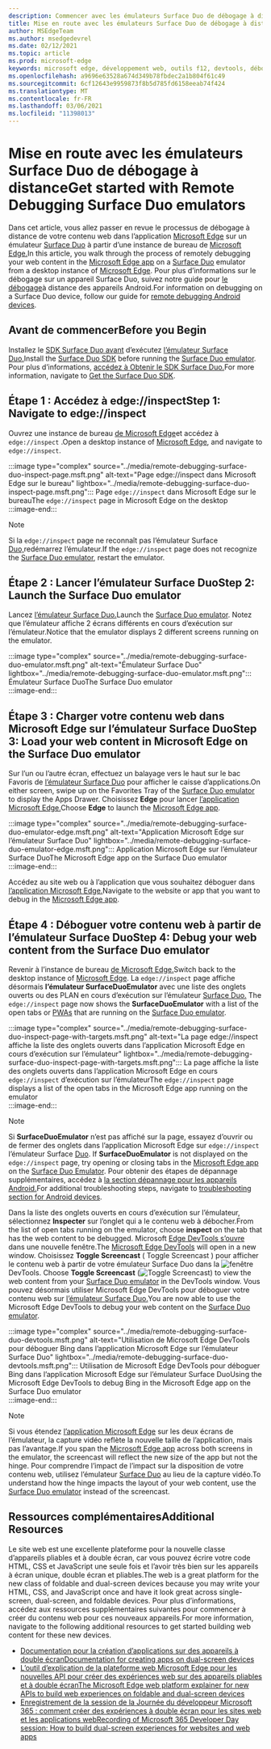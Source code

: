 ```yaml
---
description: Commencer avec les émulateurs Surface Duo de débogage à distance.
title: Mise en route avec les émulateurs Surface Duo de débogage à distance
author: MSEdgeTeam
ms.author: msedgedevrel
ms.date: 02/12/2021
ms.topic: article
ms.prod: microsoft-edge
keywords: microsoft edge, développement web, outils f12, devtools, débogage à distance, android, surface duo
ms.openlocfilehash: a9696e63528a674d349b78fbdec2a1b804f61c49
ms.sourcegitcommit: 6cf12643e9959873f8b5d785fd6158eeab74f424
ms.translationtype: MT
ms.contentlocale: fr-FR
ms.lasthandoff: 03/06/2021
ms.locfileid: "11398013"
---
```

# <a name="get-started-with-remote-debugging-surface-duo-emulators"></a><span data-ttu-id="5d25c-104">Mise en route avec les émulateurs Surface Duo de débogage à distance</span><span class="sxs-lookup"><span data-stu-id="5d25c-104">Get started with Remote Debugging Surface Duo emulators</span></span>  

<span data-ttu-id="5d25c-105">Dans cet article, vous allez passer en revue le processus de débogage à distance de votre contenu web dans l’application [Microsoft Edge][GooglePlayStoreAppsComMicrosoftEmmx] sur un émulateur [Surface Duo][MicrosoftSurfaceDevicesSurfaceDuo] à partir d’une instance de bureau de [Microsoft Edge.][MicrosoftEdge]</span><span class="sxs-lookup"><span data-stu-id="5d25c-105">In this article, you walk through the process of remotely debugging your web content in the [Microsoft Edge app][GooglePlayStoreAppsComMicrosoftEmmx] on a [Surface Duo][MicrosoftSurfaceDevicesSurfaceDuo] emulator from a desktop instance of [Microsoft Edge][MicrosoftEdge].</span></span>  <span data-ttu-id="5d25c-106">Pour plus d’informations sur le débogage sur un appareil Surface Duo, suivez notre guide pour [le débogage][DevtoolsRemoteDebuggingMain]à distance des appareils Android.</span><span class="sxs-lookup"><span data-stu-id="5d25c-106">For information on debugging on a Surface Duo device, follow our guide for [remote debugging Android devices][DevtoolsRemoteDebuggingMain].</span></span>  

## <a name="before-you-begin"></a><span data-ttu-id="5d25c-107">Avant de commencer</span><span class="sxs-lookup"><span data-stu-id="5d25c-107">Before you Begin</span></span>

<span data-ttu-id="5d25c-108">Installez le [SDK Surface Duo avant][MicrosoftDownload100847] d’exécutez [l’émulateur Surface Duo.][DualScreenAndroidUseEmulator]</span><span class="sxs-lookup"><span data-stu-id="5d25c-108">Install the [Surface Duo SDK][MicrosoftDownload100847] before running the [Surface Duo emulator][DualScreenAndroidUseEmulator].</span></span>  <span data-ttu-id="5d25c-109">Pour plus d’informations, [accédez à Obtenir le SDK Surface Duo.][DualScreenAndroidGetDuoSdk]</span><span class="sxs-lookup"><span data-stu-id="5d25c-109">For more information, navigate to [Get the Surface Duo SDK][DualScreenAndroidGetDuoSdk].</span></span>  

## <a name="step-1-navigate-to-edgeinspect"></a><span data-ttu-id="5d25c-110">Étape 1 : Accédez à edge://inspect</span><span class="sxs-lookup"><span data-stu-id="5d25c-110">Step 1: Navigate to edge://inspect</span></span>  

<span data-ttu-id="5d25c-111">Ouvrez une instance de bureau [de Microsoft Edge][MicrosoftEdge]et accédez à `edge://inspect` .</span><span class="sxs-lookup"><span data-stu-id="5d25c-111">Open a desktop instance of [Microsoft Edge][MicrosoftEdge], and navigate to `edge://inspect`.</span></span>  

:::image type="complex" source="../media/remote-debugging-surface-duo-inspect-page.msft.png" alt-text="Page edge://inspect dans Microsoft Edge sur le bureau" lightbox="../media/remote-debugging-surface-duo-inspect-page.msft.png":::
   <span data-ttu-id="5d25c-113">Page `edge://inspect` dans Microsoft Edge sur le bureau</span><span class="sxs-lookup"><span data-stu-id="5d25c-113">The `edge://inspect` page in Microsoft Edge on the desktop</span></span>  
:::image-end:::

> [!NOTE]
> <span data-ttu-id="5d25c-114">Si la `edge://inspect` page ne reconnaît pas l’émulateur Surface [Duo,][DualScreenAndroidUseEmulator]redémarrez l’émulateur.</span><span class="sxs-lookup"><span data-stu-id="5d25c-114">If the `edge://inspect` page does not recognize the [Surface Duo emulator][DualScreenAndroidUseEmulator], restart the emulator.</span></span>  

## <a name="step-2-launch-the-surface-duo-emulator"></a><span data-ttu-id="5d25c-115">Étape 2 : Lancer l’émulateur Surface Duo</span><span class="sxs-lookup"><span data-stu-id="5d25c-115">Step 2: Launch the Surface Duo emulator</span></span>  

<span data-ttu-id="5d25c-116">Lancez [l’émulateur Surface Duo.][DualScreenAndroidUseEmulator]</span><span class="sxs-lookup"><span data-stu-id="5d25c-116">Launch the [Surface Duo emulator][DualScreenAndroidUseEmulator].</span></span>  <span data-ttu-id="5d25c-117">Notez que l’émulateur affiche 2 écrans différents en cours d’exécution sur l’émulateur.</span><span class="sxs-lookup"><span data-stu-id="5d25c-117">Notice that the emulator displays 2 different screens running on the emulator.</span></span>  

:::image type="complex" source="../media/remote-debugging-surface-duo-emulator.msft.png" alt-text="Émulateur Surface Duo" lightbox="../media/remote-debugging-surface-duo-emulator.msft.png":::
   <span data-ttu-id="5d25c-119">Émulateur Surface Duo</span><span class="sxs-lookup"><span data-stu-id="5d25c-119">The Surface Duo emulator</span></span>  
:::image-end:::  

## <a name="step-3-load-your-web-content-in-microsoft-edge-on-the-surface-duo-emulator"></a><span data-ttu-id="5d25c-120">Étape 3 : Charger votre contenu web dans Microsoft Edge sur l’émulateur Surface Duo</span><span class="sxs-lookup"><span data-stu-id="5d25c-120">Step 3: Load your web content in Microsoft Edge on the Surface Duo emulator</span></span>  

<span data-ttu-id="5d25c-121">Sur l’un ou l’autre écran, effectuez un balayage vers le haut sur le bac Favoris de [l’émulateur Surface Duo][DualScreenAndroidUseEmulator] pour afficher le caisse d’applications.</span><span class="sxs-lookup"><span data-stu-id="5d25c-121">On either screen, swipe up on the Favorites Tray of the [Surface Duo emulator][DualScreenAndroidUseEmulator] to display the Apps Drawer.</span></span>  <span data-ttu-id="5d25c-122">Choisissez **Edge** pour lancer [l’application Microsoft Edge.][GooglePlayStoreAppsComMicrosoftEmmx]</span><span class="sxs-lookup"><span data-stu-id="5d25c-122">Choose **Edge** to launch the [Microsoft Edge app][GooglePlayStoreAppsComMicrosoftEmmx].</span></span>  

:::image type="complex" source="../media/remote-debugging-surface-duo-emulator-edge.msft.png" alt-text="Application Microsoft Edge sur l’émulateur Surface Duo" lightbox="../media/remote-debugging-surface-duo-emulator-edge.msft.png":::
   <span data-ttu-id="5d25c-124">Application Microsoft Edge sur l’émulateur Surface Duo</span><span class="sxs-lookup"><span data-stu-id="5d25c-124">The Microsoft Edge app on the Surface Duo emulator</span></span>  
:::image-end:::  

<span data-ttu-id="5d25c-125">Accédez au site web ou à l’application que vous souhaitez déboguer dans [l’application Microsoft Edge.][GooglePlayStoreAppsComMicrosoftEmmx]</span><span class="sxs-lookup"><span data-stu-id="5d25c-125">Navigate to the website or app that you want to debug in the [Microsoft Edge app][GooglePlayStoreAppsComMicrosoftEmmx].</span></span>  

## <a name="step-4-debug-your-web-content-from-the-surface-duo-emulator"></a><span data-ttu-id="5d25c-126">Étape 4 : Déboguer votre contenu web à partir de l’émulateur Surface Duo</span><span class="sxs-lookup"><span data-stu-id="5d25c-126">Step 4: Debug your web content from the Surface Duo emulator</span></span>  

<span data-ttu-id="5d25c-127">Revenir à l’instance de bureau [de Microsoft Edge.][MicrosoftEdge]</span><span class="sxs-lookup"><span data-stu-id="5d25c-127">Switch back to the desktop instance of [Microsoft Edge][MicrosoftEdge].</span></span>  <span data-ttu-id="5d25c-128">La `edge://inspect` page affiche désormais **l’émulateur SurfaceDuoEmulator** avec une liste des onglets ouverts ou des PLAN en cours d’exécution sur l’émulateur [Surface Duo.][DualScreenAndroidUseEmulator] [][ProgressiveWebAppsIndex]</span><span class="sxs-lookup"><span data-stu-id="5d25c-128">The `edge://inspect` page now shows the **SurfaceDuoEmulator** with a list of the open tabs or [PWAs][ProgressiveWebAppsIndex] that are running on the [Surface Duo emulator][DualScreenAndroidUseEmulator].</span></span>  

:::image type="complex" source="../media/remote-debugging-surface-duo-inspect-page-with-targets.msft.png" alt-text="La page edge://inspect affiche la liste des onglets ouverts dans l’application Microsoft Edge en cours d’exécution sur l’émulateur" lightbox="../media/remote-debugging-surface-duo-inspect-page-with-targets.msft.png":::
   <span data-ttu-id="5d25c-130">La page affiche la liste des onglets ouverts dans l’application Microsoft Edge en cours `edge://inspect` d’exécution sur l’émulateur</span><span class="sxs-lookup"><span data-stu-id="5d25c-130">The `edge://inspect` page displays a list of the open tabs in the Microsoft Edge app running on the emulator</span></span>  
:::image-end:::  

> [!NOTE]
> <span data-ttu-id="5d25c-131">Si **SurfaceDuoEmulator** n’est pas affiché sur la page, essayez d’ouvrir ou de fermer des onglets dans l’application Microsoft Edge sur `edge://inspect` l’émulateur Surface [Duo][DualScreenAndroidUseEmulator]. [][GooglePlayStoreAppsComMicrosoftEmmx]</span><span class="sxs-lookup"><span data-stu-id="5d25c-131">If **SurfaceDuoEmulator** is not displayed on the `edge://inspect` page, try opening or closing tabs in the [Microsoft Edge app][GooglePlayStoreAppsComMicrosoftEmmx] on the [Surface Duo Emulator][DualScreenAndroidUseEmulator].</span></span>  <span data-ttu-id="5d25c-132">Pour obtenir des étapes de dépannage supplémentaires, accédez à [la section dépannage pour les appareils Android.][DevtoolsRemoteDebuggingIndexTroubleshootingDevtoolsIsNotDetectingAndroidDevice]</span><span class="sxs-lookup"><span data-stu-id="5d25c-132">For additional troubleshooting steps, navigate to [troubleshooting section for Android devices][DevtoolsRemoteDebuggingIndexTroubleshootingDevtoolsIsNotDetectingAndroidDevice].</span></span>  

<span data-ttu-id="5d25c-133">Dans la liste des onglets ouverts en cours d’exécution sur l’émulateur, sélectionnez **Inspecter** sur l’onglet qui a le contenu web à débocher.</span><span class="sxs-lookup"><span data-stu-id="5d25c-133">From the list of open tabs running on the emulator, choose **inspect** on the tab that has the web content to be debugged.</span></span>  <span data-ttu-id="5d25c-134">Microsoft [Edge DevTools s’ouvre][DevtoolsIndex] dans une nouvelle fenêtre.</span><span class="sxs-lookup"><span data-stu-id="5d25c-134">The [Microsoft Edge DevTools][DevtoolsIndex] will open in a new window.</span></span>  <span data-ttu-id="5d25c-135">Choisissez **Toggle Screencast** \( Toggle Screencast \) pour afficher le contenu web à partir de votre émulateur Surface Duo dans la ![ fenêtre ][ImageToggleScreencastIcon] DevTools. [][DualScreenAndroidUseEmulator]</span><span class="sxs-lookup"><span data-stu-id="5d25c-135">Choose **Toggle Screencast** \(![Toggle Screencast][ImageToggleScreencastIcon]\) to view the web content from your [Surface Duo emulator][DualScreenAndroidUseEmulator] in the DevTools window.</span></span>  <span data-ttu-id="5d25c-136">Vous pouvez désormais utiliser Microsoft Edge DevTools pour déboguer votre contenu web sur [l’émulateur Surface Duo.][DualScreenAndroidUseEmulator]</span><span class="sxs-lookup"><span data-stu-id="5d25c-136">You are now able to use the Microsoft Edge DevTools to debug your web content on the [Surface Duo emulator][DualScreenAndroidUseEmulator].</span></span>  

:::image type="complex" source="../media/remote-debugging-surface-duo-devtools.msft.png" alt-text="Utilisation de Microsoft Edge DevTools pour déboguer Bing dans l’application Microsoft Edge sur l’émulateur Surface Duo" lightbox="../media/remote-debugging-surface-duo-devtools.msft.png":::
   <span data-ttu-id="5d25c-138">Utilisation de Microsoft Edge DevTools pour déboguer Bing dans l’application Microsoft Edge sur l’émulateur Surface Duo</span><span class="sxs-lookup"><span data-stu-id="5d25c-138">Using the Microsoft Edge DevTools to debug Bing in the Microsoft Edge app on the Surface Duo emulator</span></span>  
:::image-end:::  

> [!NOTE]
> <span data-ttu-id="5d25c-139">Si vous étendez [l’application Microsoft Edge][GooglePlayStoreAppsComMicrosoftEmmx] sur les deux écrans de l’émulateur, la capture vidéo reflète la nouvelle taille de l’application, mais pas l’avantage.</span><span class="sxs-lookup"><span data-stu-id="5d25c-139">If you span the [Microsoft Edge app][GooglePlayStoreAppsComMicrosoftEmmx] across both screens in the emulator, the screencast will reflect the new size of the app but not the hinge.</span></span>  <span data-ttu-id="5d25c-140">Pour comprendre l’impact de l’impact sur la disposition de votre contenu web, utilisez l’émulateur [Surface Duo][DualScreenAndroidUseEmulator] au lieu de la capture vidéo.</span><span class="sxs-lookup"><span data-stu-id="5d25c-140">To understand how the hinge impacts the layout of your web content, use the [Surface Duo emulator][DualScreenAndroidUseEmulator] instead of the screencast.</span></span>  

## <a name="additional-resources"></a><span data-ttu-id="5d25c-141">Ressources complémentaires</span><span class="sxs-lookup"><span data-stu-id="5d25c-141">Additional Resources</span></span>  

<span data-ttu-id="5d25c-142">Le site web est une excellente plateforme pour la nouvelle classe d’appareils pliables et à double écran, car vous pouvez écrire votre code HTML, CSS et JavaScript une seule fois et l’avoir très bien sur les appareils à écran unique, double écran et pliables.</span><span class="sxs-lookup"><span data-stu-id="5d25c-142">The web is a great platform for the new class of foldable and dual-screen devices because you may write your HTML, CSS, and JavaScript once and have it look great across single-screen, dual-screen, and foldable devices.</span></span>  <span data-ttu-id="5d25c-143">Pour plus d’informations, accédez aux ressources supplémentaires suivantes pour commencer à créer du contenu web pour ces nouveaux appareils.</span><span class="sxs-lookup"><span data-stu-id="5d25c-143">For more information, navigate to the following additional resources to get started building web content for these new devices.</span></span>  

*   [<span data-ttu-id="5d25c-144">Documentation pour la création d’applications sur des appareils à double écran</span><span class="sxs-lookup"><span data-stu-id="5d25c-144">Documentation for creating apps on dual-screen devices</span></span>][DualScreenIndex]  
*   [<span data-ttu-id="5d25c-145">L’outil d’explication de la plateforme web Microsoft Edge pour les nouvelles API pour créer des expériences web sur des appareils pliables et à double écran</span><span class="sxs-lookup"><span data-stu-id="5d25c-145">The Microsoft Edge web platform explainer for new APIs to build web experiences on foldable and dual-screen devices</span></span>][GithubMicrosoftedgeMsedgeexplainersFoldablesExplainer]  
*   [<span data-ttu-id="5d25c-146">Enregistrement de la session de la Journée du développeur Microsoft 365 : comment créer des expériences à double écran pour les sites web et les applications web</span><span class="sxs-lookup"><span data-stu-id="5d25c-146">Recording of Microsoft 365 Developer Day session: How to build dual-screen experiences for websites and web apps</span></span>][YoutubeDxrzwsqxpvc]  

<!-- image links -->  

[ImageToggleScreencastIcon]: images/toggle-screencast-icon.msft.png  

<!-- links -->  

[DevtoolsIndex]: ../index.md "Outils de développement Microsoft Edge (Chromium) | Documents Microsoft"  
[ProgressiveWebAppsIndex]: ../../progressive-web-apps-chromium/index.md "Applications web progressives sur Windows | Documents Microsoft"  
[DevtoolsRemoteDebuggingMain]: ./index.md "Commencer à déboguer à distance les appareils Android | Documents Microsoft"  
[DevtoolsRemoteDebuggingIndexTroubleshootingDevtoolsIsNotDetectingAndroidDevice]: ./index.md#troubleshooting-devtools-is-not-detecting-the-android-device "Résolution des problèmes : DevTools ne détecte pas l’appareil Android : mise en place du débogage à distance des appareils Android | Documents Microsoft"  

[DualScreenIndex]: /dual-screen/index "Créer des applications pour les appareils à double écran | Documents Microsoft"  
[DualScreenAndroidUseEmulator]: /dual-screen/android/use-emulator "Utiliser l’émulateur Surface DUo | Documents Microsoft"  
[DualScreenAndroidGetDuoSdk]: /dual-screen/android/get-duo-sdk "Obtenir le SDK Surface Duo | Documents Microsoft"  

[MicrosoftEdge]: https://www.microsoft.com/edge "Présentation du nouveau Microsoft Edge"  
[MicrosoftSurfaceDevicesSurfaceDuo]: https://www.microsoft.com/surface/devices/surface-duo "Nouveau modèle Surface Duo | Microsoft Surface"  
[MicrosoftDownload100847]: https://www.microsoft.com/download/details.aspx?id=100847 "Télécharger la version préliminaire du SDK Surface Duo | Centre de téléchargement Microsoft"  

[GooglePlayStoreAppsComMicrosoftEmmx]: https://play.google.com/store/apps/details?id=com.microsoft.emmx "Microsoft Edge : navigateur web | GooglePlay"  

[GithubMicrosoftedgeMsedgeexplainersFoldablesExplainer]: https://github.com/MicrosoftEdge/MSEdgeExplainers/blob/master/Foldables/explainer.md "Primitives de plateforme web pour les expériences | GitHub"  

[YoutubeDxrzwsqxpvc]: https://youtu.be/DXrZWsqXPVc "Comment créer des expériences à double écran pour le site web et les applications web | YouTube"  
